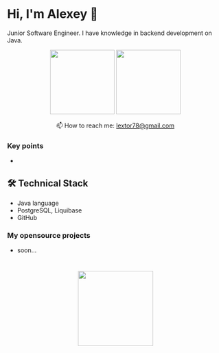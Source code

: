 # Hi, I'm Alexey 👋
Junior Software Engineer. I have knowledge in backend development on Java.

<p align='center'>
   <a href="https://github-readme-stats.vercel.app/api?username=aswsx&show_icons=true&count_private=true"><img
           height=150
           src="https://github-readme-stats.vercel.app/api?username=aswsx&show_icons=true&count_private=true"/></a>
   <a href="https://github.com/aswsx/github-readme-stats"><img height=150
                                                                  src="https://github-readme-stats.vercel.app/api/top-langs/?username=aswsx&layout=compact"/></a>
</p>


<p align='center'>
   📫 How to reach me: <a href='mailto:lextor78@gmail.com'>lextor78@gmail.com</a>
</p>


### Key points
*   

## 🛠 Technical Stack
*   Java language
*   PostgreSQL, Liquibase
*   GitHub

### My opensource projects

*   soon...

<div align="center" style="margin: 40px 0">
   <a href="https://github.com/aswsx/github-profile-views-counter">
       <img width="175px" src="https://komarev.com/ghpvc/?username=aswsx&color=DE002D">
   </a>
</div>
